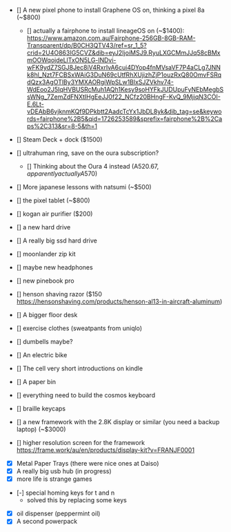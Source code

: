 - [] A new pixel phone to install Graphene OS on, thinking a pixel 8a (~$800)
  - [] actually a fairphone to install lineageOS on (~$1400): https://www.amazon.com.au/Fairphone-256GB-8GB-RAM-Transparent/dp/B0CH3QTV43/ref=sr_1_5?crid=2U4O863IG5CVZ&dib=eyJ2IjoiMSJ9.RyuLXGCMmJJq58cBMxmOOWqojdeLlTxON5LG-lNDvi-wFK9ydZ7SGJ8Jec8iV4RxrIvA6cui4DYop4fnMVsaVF7P4aCLg7JNNk8hl_Nzt7FCBSxWAiG3DuN69cUtfRhXUjizhZjP1ouzRxQ80OmvFSRqdQzx3AgOTlBy3YMXAORgiWpSLw1BlxSJZVkhv74-WdEoo2J5IqHVBUSRcMuh1AQh1Kesy9soHYFkJUDUpuFyNEbMegbSsWNg_7ZemZdFNXtIHgEeJJ0f22_NCfz20BHngF-KvQ_9MjiqN3COI-E.6Lt-vDEAbB6vjknmKQf9DPkbtt2AadcTcYx1JbDL8yk&dib_tag=se&keywords=fairphone%2B5&qid=1726253589&sprefix=fairphone%2B%2Caps%2C313&sr=8-5&th=1
- [] Steam Deck + dock ($1500)
- [] ultrahuman ring, save on the oura subscription?
  - [] Thinking about the Oura 4 instead (A$520.67, apparently actually A$570)
- [] More japanese lessons with natsumi (~$500)
- [] the pixel tablet (~$800)
- [] kogan air purifier ($200)
- [] a new hard drive
- [] A really big ssd hard drive
- [] moonlander zip kit
- [] maybe new headphones
- [] new pinebook pro
- [] henson shaving razor ($150 https://hensonshaving.com/products/henson-al13-in-aircraft-aluminum)
- [] A bigger floor desk
- [] exercise clothes (sweatpants from uniqlo)
- [] dumbells maybe?
- [] An electric bike
- [] The cell very short introductions on kindle
- [] A paper bin
- [] everything need to build the cosmos keyboard
- [] braille keycaps

- [] a new framework with the 2.8K display or similar (you need a backup laptop) (~$3000)
- [] higher resolution screen for the framework https://frame.work/au/en/products/display-kit?v=FRANJF0001

- [x] Metal Paper Trays (there were nice ones at Daiso)
- [x] A really big usb hub (in progress)
- [x] more life is strange games
- [-] special homing keys for t and n
  - solved this by replacing some keys
- [x] oil dispenser (peppermint oil)
- [x] A second powerpack
